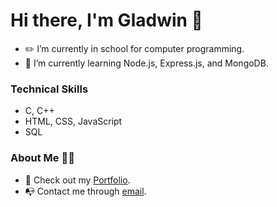 # Hi there, I'm Gladwin 👋

- ✏️ I’m currently in school for computer programming.
- 🌱 I’m currently learning Node.js, Express.js, and MongoDB.

### Technical Skills
- C, C++
- HTML, CSS, JavaScript
- SQL

### About Me 👨‍💻

- 💼 Check out my <a href="https://gladwin.notion.site/Hi-I-m-Gladwin-2c91f87e482044478c1b62f380d8d6e4">Portfolio</a>.
- 📭 Contact me through [email](mailto:gchan46@myseneca.ca).
